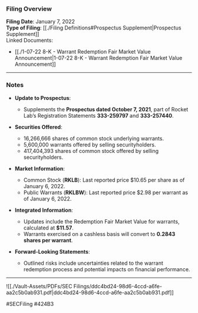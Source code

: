 ### Filing Overview

**Filing Date**: January 7, 2022  
**Type of Filing**: [[./Filing Definitions#Prospectus Supplement|Prospectus Supplement]]  
Linked Documents: 
- [[./1-07-22 8-K - Warrant Redemption Fair Market Value Announcement|1-07-22 8-K - Warrant Redemption Fair Market Value Announcement]]

---
### Notes

- **Update to Prospectus**:
    - Supplements the **Prospectus dated October 7, 2021**, part of Rocket Lab’s Registration Statements **333-259797** and **333-257440**.
- **Securities Offered**:
    
    - 16,266,666 shares of common stock underlying warrants.
    - 5,600,000 warrants offered by selling securityholders.
    - 417,404,393 shares of common stock offered by selling securityholders.
- **Market Information**:
    
    - Common Stock (**RKLB**): Last reported price $10.65 per share as of January 6, 2022.
    - Public Warrants (**RKLBW**): Last reported price $2.98 per warrant as of January 6, 2022.
- **Integrated Information**:
    
    - Updates include the Redemption Fair Market Value for warrants, calculated at **$11.57**.
    - Warrants exercised on a cashless basis will convert to **0.2843 shares per warrant**.
- **Forward-Looking Statements**:
    
    - Outlined risks include uncertainties related to the warrant redemption process and potential impacts on financial performance.

---

![[./Vault-Assets/PDFs/SEC Filings/ddc4bd24-98d6-4ccd-a6fe-aa2c5b0ab931.pdf|ddc4bd24-98d6-4ccd-a6fe-aa2c5b0ab931.pdf]]

#SECFiling #424B3